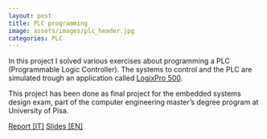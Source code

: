 ```yaml
---
layout: post
title: PLC programming
image: assets/images/plc_header.jpg
categories: PLC
---
```

In this project I solved various exercises about programming a PLC (Programmable Logic Controller). The systems to control and the PLC are simulated trough an application called <a href="http://www.thelearningpit.com/" target="_blank">LogixPro 500</a>.

This project has been done as final project for the embedded systems design exam, part of the computer engineering master’s degree program at University of Pisa.

<a href="assets/attachments/plc_programming/PLC_excercises_report.pdf" class="button icon fa-file-pdf-o">Report [IT]</a>
<a href="assets/attachments/plc_programming/PLC_excercises_slides.pdf" class="button icon fa-file-pdf-o">Slides [EN]</a>
